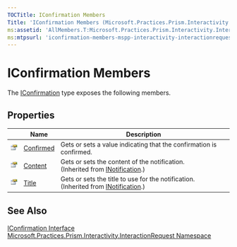 ```yaml
---
TOCTitle: IConfirmation Members
Title: 'IConfirmation Members (Microsoft.Practices.Prism.Interactivity.InteractionRequest)'
ms:assetid: 'AllMembers.T:Microsoft.Practices.Prism.Interactivity.InteractionRequest.IConfirmation'
ms:mtpsurl: 'iconfirmation-members-mspp-interactivity-interactionrequest.md'
---
```



# IConfirmation Members

The [IConfirmation](/patterns-practices/reference/iconfirmation-interface-mspp-interactivity-interactionrequest) type exposes the following members.

## Properties


<table>

<thead>
<tr class="header">
<th> </th>
<th>Name</th>
<th>Description</th>
</tr>
</thead>
<tbody>
<tr class="odd">
<td><img src="/patterns-practices/reference/images/pubproperty.gif" alt="Public property"/></td>
<td><a href="/patterns-practices/reference/iconfirmation-confirmed-property-mspp-interactivity-interactionrequest" data-raw-source="[Confirmed](/patterns-practices/reference/iconfirmation-confirmed-property-mspp-interactivity-interactionrequest
)">Confirmed</a></td>
<td><div class="summary">
Gets or sets a value indicating that the confirmation is confirmed.
</div></td>
</tr>
<tr class="even">
<td><img src="/patterns-practices/reference/images/pubproperty.gif" alt="Public property"/></td>
<td><a href="/patterns-practices/reference/inotification-content-property-mspp-interactivity-interactionrequest" data-raw-source="[Content](/patterns-practices/reference/inotification-content-property-mspp-interactivity-interactionrequest
)">Content</a></td>
<td><div class="summary">
Gets or sets the content of the notification.
</div>
(Inherited from <a href="/patterns-practices/reference/inotification-interface-mspp-interactivity-interactionrequest" data-raw-source="[INotification](/patterns-practices/reference/inotification-interface-mspp-interactivity-interactionrequest
)">INotification</a>.)</td>
</tr>
<tr class="odd">
<td><img src="/patterns-practices/reference/images/pubproperty.gif" alt="Public property"/></td>
<td><a href="/patterns-practices/reference/inotification-title-property-mspp-interactivity-interactionrequest" data-raw-source="[Title](/patterns-practices/reference/inotification-title-property-mspp-interactivity-interactionrequest
)">Title</a></td>
<td><div class="summary">
Gets or sets the title to use for the notification.
</div>
(Inherited from <a href="/patterns-practices/reference/inotification-interface-mspp-interactivity-interactionrequest" data-raw-source="[INotification](/patterns-practices/reference/inotification-interface-mspp-interactivity-interactionrequest
)">INotification</a>.)</td>
</tr>
</tbody>
</table>

## See Also

[IConfirmation Interface](/patterns-practices/reference/iconfirmation-interface-mspp-interactivity-interactionrequest)  
[Microsoft.Practices.Prism.Interactivity.InteractionRequest Namespace](/patterns-practices/reference/mspp-interactivity-interactionrequest-namespace)